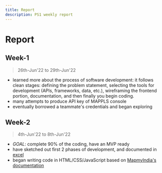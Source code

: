 ```yaml
---
title: Report
description: PS1 weekly report
---
```



# Report

## Week-1
> 26th-Jun'22 to 29th-Jun'22
* learned more about the process of software development: it follows clean stages: defining the problem statement, selecting the tools for development (APIs, frameworks, data, etc.), wireframing the frontend portion, documentation, and then finally you begin coding.
* many attempts to produce API key of MAPPLS console
* eventually borrowed a teammate's credentials and began exploring

## Week-2
> 4th-Jun'22 to 8th-Jun'22
* *GOAL*: complete 90% of the coding, have an MVP ready
* have sketched out first 2 phases of development, and documented in [excel](https://docs.google.com/spreadsheets/d/171wyH77TxpN0D9gTfAqGk0wO5TWLQzKr6C5n-GLN65o/edit?usp=sharing)
* began writing code in HTML/CSS/JavaScript based on [MapmyIndia's documentation](https://about.mappls.com/api/advanced-maps/doc/interactive-map-api)
 
